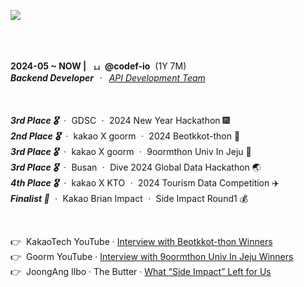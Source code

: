 <a href="https://github.com/h-beeen"><img src="https://ishan-rest.vercel.app/svg/banner/blackhole/Backend-Enthusiast"/></a>

<br>
<br>
<br>

<div>
  <span><strong>2024-05 ~ NOW |</strong>&nbsp;&nbsp;</span>
    <img 
      src="https://velog.velcdn.com/images/h-beeen/post/7b7f8734-5bb0-4e73-bb94-a03793cc5131/image.png"
      alt="Hectodata Logo"
      style="height: 10px; vertical-align: middle;"
    ><span>&nbsp;&nbsp;<strong>@codef-io</strong>&nbsp;&nbsp;(1Y 7M)<br>
    <i><strong>Backend Developer</strong>&nbsp;ㆍ&nbsp;
        <a href="https://www.hectocareers.co.kr/ko/peopleview-hd2" target="_blank" rel="noopener noreferrer">API Development Team</a></i>
</div>

<br>
<br>

<span><b><i>3rd Place 🎖️</i></b>&nbsp;ㆍ&nbsp;GDSC&nbsp;ㆍ&nbsp;2024 New Year Hackathon 🎆</span><br>
<span><b><i>2nd Place 🎖️</i></b>&nbsp;ㆍ&nbsp;kakao X goorm&nbsp;ㆍ&nbsp;2024 Beotkkot-thon 🌸</span><br>
<span><b><i>3rd Place 🎖️</i></b>&nbsp;ㆍ&nbsp;kakao X goorm&nbsp;ㆍ&nbsp;9oormthon Univ In Jeju 🍊</span><br>
<span><b><i>3rd Place 🎖️</i></b>&nbsp;ㆍ&nbsp;Busan&nbsp;ㆍ&nbsp;Dive 2024 Global Data Hackathon 🌏</span><br>
<span><b><i>4th Place 🎖️</i></b>&nbsp;ㆍ&nbsp;kakao X KTO&nbsp;ㆍ&nbsp;2024 Tourism Data Competition ✈️</span><br>
<span><b><i>Finalist 🌟</i></b>&nbsp;ㆍ&nbsp;Kakao Brian Impact&nbsp;ㆍ&nbsp;Side Impact Round1 💰</span><br>



<br>

<span>👉&nbsp;&nbsp;KakaoTech YouTube ·
<a href="https://www.youtube.com/watch?v=AqTSrinWXNs&t=96s" target="_blank" rel="noopener noreferrer">
Interview with Beotkkot-thon Winners
</a>
</span><br>
<span>👉&nbsp;&nbsp;Goorm YouTube ·
<a href="https://www.youtube.com/watch?v=-tKYqBW6Vk8&t=238s" target="_blank" rel="noopener noreferrer">
Interview with 9oormthon Univ In Jeju Winners
</a>
</span><br>
<span>👉&nbsp;&nbsp;JoongAng Ilbo · The Butter ·
<a href="https://www.thebutter.org/news/articleView.html?idxno=1108" target="_blank" rel="noopener noreferrer">
What “Side Impact” Left for Us
</a>
</span>
